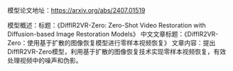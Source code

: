 模型论文地址：https://arxiv.org/abs/2407.01519

模型概述：标题：《DiffIR2VR-Zero: Zero-Shot Video Restoration with Diffusion-based Image Restoration Models》
中文文章标题：《DiffIR2VR-Zero：使用基于扩散的图像恢复模型进行零样本视频恢复》
文章内容：提出DiffIR2VR-Zero模型，利用基于扩散的图像恢复技术实现零样本视频恢复，有效处理视频中的噪声和伪影。
